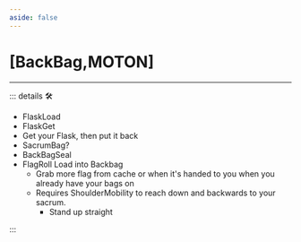 ```yaml
---
aside: false
---
```

# <py>[<labor>BackBag</labor>,<motor>MOTON</motor>]</py>

---

<!-- =================================================== -->
<!-- =================================================== -->
<!-- =================================================== -->
<!-- =================================================== -->
<!-- =================================================== -->
::: details 🛠

- FlaskLoad
- FlaskGet
- Get your Flask, then put it back
- SacrumBag?
- BackBagSeal
- FlagRoll Load into Backbag
    - Grab more flag from cache or when it's handed to you when you already have your bags on
    - Requires ShoulderMobility to reach down and backwards to your sacrum.
        - Stand up straight

:::
